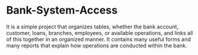 # Bank-System-Access
It is a simple project that organizes tables, whether the bank account, customer, loans, branches, employees, or available operations, and links all of this together in an organized manner. It contains many useful forms and many reports that explain how operations are conducted within the bank.

